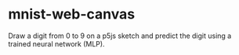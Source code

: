 # mnist-web-canvas
Draw a digit from 0 to 9 on a p5js sketch and predict the digit using a trained neural network (MLP). 
